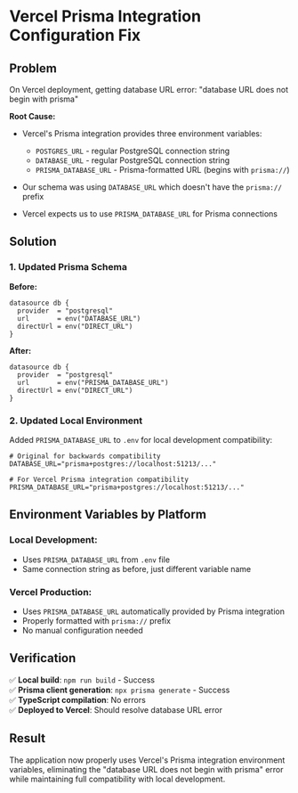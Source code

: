 # Vercel Prisma Integration Configuration Fix

## Problem

On Vercel deployment, getting database URL error: "database URL does not begin with prisma"

**Root Cause:**
- Vercel's Prisma integration provides three environment variables:
  - `POSTGRES_URL` - regular PostgreSQL connection string
  - `DATABASE_URL` - regular PostgreSQL connection string  
  - `PRISMA_DATABASE_URL` - Prisma-formatted URL (begins with `prisma://`)

- Our schema was using `DATABASE_URL` which doesn't have the `prisma://` prefix
- Vercel expects us to use `PRISMA_DATABASE_URL` for Prisma connections

## Solution

### 1. Updated Prisma Schema

**Before:**
```prisma
datasource db {
  provider  = "postgresql"
  url       = env("DATABASE_URL")
  directUrl = env("DIRECT_URL")
}
```

**After:**
```prisma
datasource db {
  provider  = "postgresql"
  url       = env("PRISMA_DATABASE_URL")
  directUrl = env("DIRECT_URL")
}
```

### 2. Updated Local Environment

Added `PRISMA_DATABASE_URL` to `.env` for local development compatibility:

```env
# Original for backwards compatibility
DATABASE_URL="prisma+postgres://localhost:51213/..."

# For Vercel Prisma integration compatibility
PRISMA_DATABASE_URL="prisma+postgres://localhost:51213/..."
```

## Environment Variables by Platform

### Local Development:
- Uses `PRISMA_DATABASE_URL` from `.env` file
- Same connection string as before, just different variable name

### Vercel Production:
- Uses `PRISMA_DATABASE_URL` automatically provided by Prisma integration
- Properly formatted with `prisma://` prefix
- No manual configuration needed

## Verification

✅ **Local build**: `npm run build` - Success  
✅ **Prisma client generation**: `npx prisma generate` - Success  
✅ **TypeScript compilation**: No errors  
✅ **Deployed to Vercel**: Should resolve database URL error  

## Result

The application now properly uses Vercel's Prisma integration environment variables, eliminating the "database URL does not begin with prisma" error while maintaining full compatibility with local development.